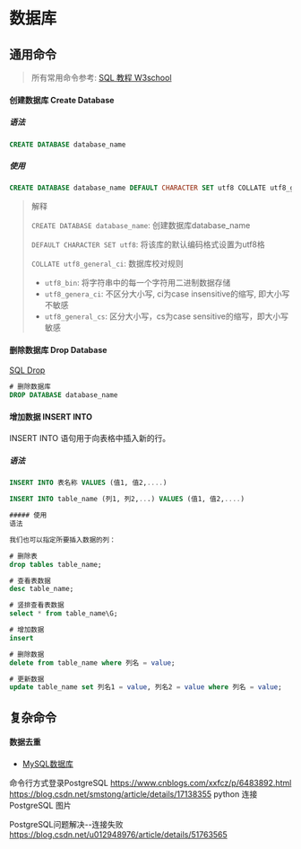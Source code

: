 # 数据库

## 通用命令

> 所有常用命令参考: [SQL 教程 W3school](http://www.w3school.com.cn/sql/index.asp)

#### 创建数据库 Create Database

##### 语法

```sql
CREATE DATABASE database_name
```

##### 使用

```sql
CREATE DATABASE database_name DEFAULT CHARACTER SET utf8 COLLATE utf8_general_ci;
```

> 解释
>
> `CREATE DATABASE database_name`: 创建数据库database_name
>
> `DEFAULT CHARACTER SET utf8`:    将该库的默认编码格式设置为utf8格
>
> `COLLATE utf8_general_ci`:       数据库校对规则
>
>   * `utf8_bin`: 将字符串中的每一个字符用二进制数据存储
>   * `utf8_genera_ci`: 不区分大小写, ci为case insensitive的缩写, 即大小写不敏感
>   * `utf8_general_cs`: 区分大小写，cs为case sensitive的缩写，即大小写敏感

#### 删除数据库 Drop Database

[SQL Drop](http://www.w3school.com.cn/sql/sql_drop.asp)

```sql
# 删除数据库
DROP DATABASE database_name
```



#### 增加数据 INSERT INTO

INSERT INTO 语句用于向表格中插入新的行。

##### 语法
```sql
INSERT INTO 表名称 VALUES (值1, 值2,....)
```

```sql
INSERT INTO table_name (列1, 列2,...) VALUES (值1, 值2,....)
```

```sql
##### 使用
语法

我们也可以指定所要插入数据的列：

# 删除表
drop tables table_name;

# 查看表数据
desc table_name;

# 竖排查看表数据
select * from table_name\G;

# 增加数据
insert 

# 删除数据
delete from table_name where 列名 = value;

# 更新数据
update table_name set 列名1 = value, 列名2 = value where 列名 = value;
```

## 复杂命令

#### 数据去重

* [MySQL数据库](MySQL.md)

命令行方式登录PostgreSQL
https://www.cnblogs.com/xxfcz/p/6483892.html
https://blog.csdn.net/smstong/article/details/17138355
python 连接 PostgreSQL
图片

PostgreSQL问题解决--连接失败
https://blog.csdn.net/u012948976/article/details/51763565


